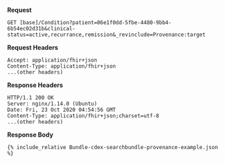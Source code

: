 
**Request**
~~~
GET [base]/Condition?patient=06e1f0dd-5fbe-4480-9bb4-6b54ec02d31b&clinical-status=active,recurrance,remission&_revinclude=Provenance:target
~~~

**Request Headers**

~~~
Accept: application/fhir+json
Content-Type: application/fhir+json
...(other headers)
~~~

**Response Headers**

~~~
HTTP/1.1 200 OK
Server: nginx/1.14.0 (Ubuntu)
Date: Fri, 23 Oct 2020 04:54:56 GMT
Content-Type: application/fhir+json;charset=utf-8
...(other headers)
~~~

**Response Body**

~~~
{% include_relative Bundle-cdex-searchbundle-provenance-example.json %}
~~~

